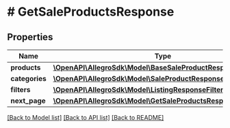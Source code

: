# # GetSaleProductsResponse

## Properties

Name | Type | Description | Notes
------------ | ------------- | ------------- | -------------
**products** | [**\OpenAPI\AllegroSdk\Model\BaseSaleProductResponseDto[]**](BaseSaleProductResponseDto.md) |  |
**categories** | [**\OpenAPI\AllegroSdk\Model\SaleProductResponseCategoriesDto**](SaleProductResponseCategoriesDto.md) |  | [optional]
**filters** | [**\OpenAPI\AllegroSdk\Model\ListingResponseFilters[]**](ListingResponseFilters.md) |  | [optional]
**next_page** | [**\OpenAPI\AllegroSdk\Model\GetSaleProductsResponseNextPage**](GetSaleProductsResponseNextPage.md) |  | [optional]

[[Back to Model list]](../../README.md#models) [[Back to API list]](../../README.md#endpoints) [[Back to README]](../../README.md)
